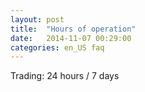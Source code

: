 ```yaml
---
layout: post
title:  "Hours of operation"
date:   2014-11-07 00:29:00
categories: en_US faq
---
```


Trading: 24 hours / 7 days